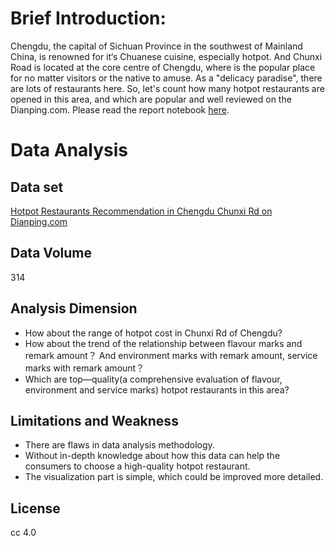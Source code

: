 # Brief Introduction:
Chengdu, the capital of Sichuan Province in the southwest of Mainland China, is renowned for it‘s Chuanese cuisine, especially hotpot. And Chunxi Road is located at the core centre of Chengdu, where is the popular place for no matter visitors or the native to amuse. As a "delicacy paradise", there are lots of restaurants here. So, let's count how many hotpot restaurants are opened in this area, and which are popular and well reviewed on the Dianping.com. 
Please read the report notebook [here](https://nbviewer.jupyter.org/github/zacharyzeng/python-data-assignments/blob/master/assignment2/assignment2.ipynb).

# Data Analysis
## Data set
[Hotpot Restaurants Recommendation in Chengdu Chunxi Rd on Dianping.com](http://www.dianping.com/chengdu/ch10/g110r1577)

## Data Volume
314

## Analysis Dimension
* How about the range of hotpot cost in Chunxi Rd of Chengdu?
* How about the trend of the relationship between flavour marks and remark amount？ And environment marks with remark amount, service marks with remark amount？
* Which are top—quality(a comprehensive evaluation of flavour, environment and service marks) hotpot restaurants in this area?

## Limitations and Weakness
* There are flaws in data analysis methodology.  
* Without in-depth knowledge about how this data can help the consumers to choose a high-quality hotpot restaurant.  
* The visualization part is simple, which could be improved more detailed.

## License
cc 4.0
